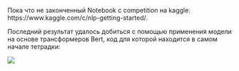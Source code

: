 <p>Пока что не законченный Notebook с competition на kaggle: https://www.kaggle.com/c/nlp-getting-started/.</p>
<p>Последний результат удалось добиться с помощью применения модели на основе трансформеров Bert, код для которой находится в самом начале тетрадки:</p>
<img src='https://clip2net.com/clip/m593032/36bc5-clip-48kb.png'>
